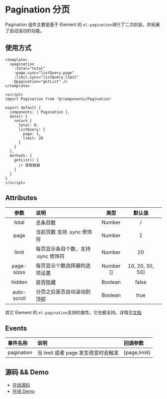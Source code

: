 # Pagination 分页

Pagination 组件主要是基于 Element 的 `el-pagination`进行了二次封装，并拓展了自动滚动的功能。

## 使用方式

```markup
<template>
  <pagination
    :total="total"
    :page.sync="listQuery.page"
    :limit.sync="listQuery.limit"
    @pagination="getList" />
</template>

<script>
import Pagination from '@/components/Pagination'

export default {
  components: { Pagination },
  data() {
    return {
      total: 0,
      listQuery: {
        page: 1,
        limit: 20
      }
    }
  },
  methods: {
    getList() {
      // 获取数据
    }
  }
}
</script>
```

## Attributes

| 参数 | 说明 | 类型 | 默认值 |  |
| :---: | :--- | :---: | :---: | :--- |
| total | 总条目数 | Number | / |  |
| page | 当前页数   支持 .sync 修饰符 | Number | 1 |  |
| limit | 每页显示条目个数，支持 .sync 修饰符 | Number | 20 |  |
| page-sizes | 每页显示个数选择器的选项设置 | Number \[\] | 10, 20, 30, 50\] |  |
| hidden | 是否隐藏 | Boolean | false |  |
| auto-scroll | 分页之后是否自动滚动到顶部 | Boolean | true |  |

其它 Element 的 `el-pagination`支持的属性，它也都支持。详情见[文档](http://element.eleme.io/#/zh-CN/component/pagination)

## Events

| 事件名称 | 说明 | 回调参数 |
| :--- | :--- | :--- |
| pagination | 当 limit 或者 page 发生改变时会触发 | {page,limit} |

## 源码 && Demo

* [在线源码](https://github.com/PanJiaChen/vue-element-admin/blob/master/src/components/Pagination/index.vue)
* [在线 Demo](https://panjiachen.github.io/vue-element-admin/#/table/complex-table)

